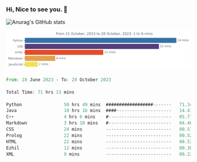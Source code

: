 ### Hi, Nice to see you. 👋

<!--
**EtherFin/EtherFin** is a ✨ _special_ ✨ repository because its `README.md` (this file) appears on your GitHub profile.

Here are some ideas to get you started:

- 🔭 I’m currently working on ...
- 🌱 I’m currently learning ...
- 👯 I’m looking to collaborate on ...
- 🤔 I’m looking for help with ...
- 💬 Ask me about ...
- 📫 How to reach me: ...
- 😄 Pronouns: ...
- ⚡ Fun fact: ...
-->


![Anurag's GitHub stats](https://github-readme-stats.vercel.app/api?username=EtherFin&bg_color=30,e96443,e97f43,e99943,e9b443,e9ce43,e9e843,d3e943,bee943,a9e943,94e943&title_color=fff&text_color=000&show_icons=true&icon_color=000)


<img
  src="https://github.com/EtherFin/EtherFin/blob/master/images/stat.svg"
  alt="Work Dashboard"
/>

<!--START_SECTION:waka-->

```rust
From: 28 June 2023 - To: 28 October 2023

Total Time: 71 hrs 13 mins

Python                50 hrs 49 mins  ##################-------   71.34 %
Java                  10 hrs 16 mins  ####---------------------   14.41 %
C++                   4 hrs 6 mins    #------------------------   05.77 %
Markdown              3 hrs 10 mins   #------------------------   04.46 %
CSS                   24 mins         -------------------------   00.57 %
Prolog                22 mins         -------------------------   00.52 %
HTML                  22 mins         -------------------------   00.52 %
Ezhil                 12 mins         -------------------------   00.30 %
XML                   9 mins          -------------------------   00.22 %
```

<!--END_SECTION:waka-->
